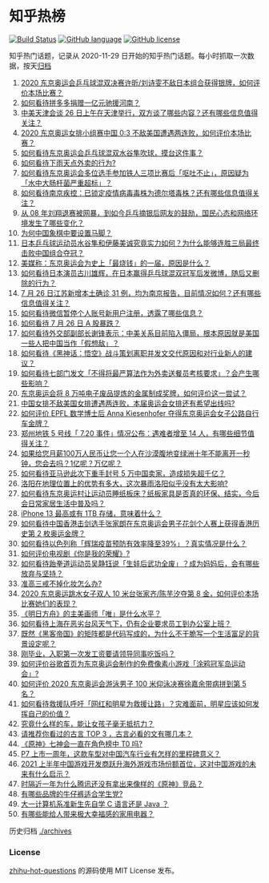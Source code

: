 # 知乎热榜
[![Build Status](https://github.com/ToWeLong/zhihu-hot-questions/workflows/CI/badge.svg)](https://github.com/ToWeLong/zhihu-hot-questions/actions)
[![GitHub language](https://img.shields.io/badge/language-golang-orange.svg)](https://golang.org/)
[![GitHub license](https://img.shields.io/github/license/ToWeLong/zhihu-hot-questions)](https://github.com/ToWeLong/zhihu-hot-questions/blob/main/LICENSE)

知乎热门话题，记录从 2020-11-29 日开始的知乎热门话题。每小时抓取一次数据，按天[归档](./archives)

<!-- BEGIN -->

1. [2020 东京奥运会乒乓球混双决赛许昕/刘诗雯不敌日本组合获得银牌，如何评价本场比赛？](https://www.zhihu.com/question/475130198)
1. [如何看待拼多多捐赠一亿元驰援河南？](https://www.zhihu.com/question/473963651)
1. [中美天津会谈 26 日上午在天津举行，双方谈了哪些内容？还有哪些信息值得关注？](https://www.zhihu.com/question/475041565)
1. [2020 东京奥运女排小组赛中国 0:3 不敌美国遭遇两连败，如何评价本场比赛？](https://www.zhihu.com/question/475232626)
1. [如何看待东京奥运会乒乓球混双水谷隼吹球，摸台这件事？](https://www.zhihu.com/question/475145975)
1. [如何看待下雨天点外卖的行为?](https://www.zhihu.com/question/474815657)
1. [如何看待东京奥运会多位选手参加铁人三项比赛后「呕吐不止」，原因疑为「水中大肠杆菌严重超标」？](https://www.zhihu.com/question/475076465)
1. [如何看待南京疾控：已锁定疫情病毒毒株为德尔塔毒株？还有哪些信息值得关注？](https://www.zhihu.com/question/475247957)
1. [从 08 年刘翔退赛被网暴，到如今乒乓摘银后网友的鼓励，国民心态和网络环境发生了哪些变化？](https://www.zhihu.com/question/475185967)
1. [为何中国象棋中要设置马脚？](https://www.zhihu.com/question/277645682)
1. [日本乒乓球运动员水谷隼和伊藤美诚究竟实力如何？为什么能够连胜三局最终击败中国组合夺冠？](https://www.zhihu.com/question/475146444)
1. [美媒称：东京奥运会为史上「最烧钱」的一届，原因是什么？](https://www.zhihu.com/question/475123416)
1. [如何看待日本演员古川雄辉，在日本赢得乒乓球混双冠军后发微博，随后又删除的行为？](https://www.zhihu.com/question/475225346)
1. [7 月 26 日江苏新增本土确诊 31 例，均为南京报告，目前情况如何？还有哪些信息值得关注？](https://www.zhihu.com/question/475214846)
1. [如何看待微信暂停个人账号新用户注册，透露了哪些信息？](https://www.zhihu.com/question/475208084)
1. [如何看待 7 月 26 日 A 股暴跌？](https://www.zhihu.com/question/475043724)
1. [如何看待外交部副部长谢锋表示：中美关系目前陷入僵局，根本原因就是美国一些人把中国当作「假想敌」？](https://www.zhihu.com/question/474996051)
1. [如何看待《黑神话：悟空》战斗策划离职并发文交代原因和对行业新人的建议？](https://www.zhihu.com/question/474908844)
1. [如何看待七部门发文「不得将最严算法作为外卖送餐员考核要求」？会产生哪些影响？](https://www.zhihu.com/question/475094320)
1. [东京奥运会将 8 万吨电子废品提炼的金属制成奖牌，如何评价这一尝试？](https://www.zhihu.com/question/474716915)
1. [中国女排不敌美国女排遭遇两连败，本届奥运会女排还有希望出线吗?](https://www.zhihu.com/question/475270870)
1. [如何评价 EPFL 数学博士后 Anna Kiesenhofer 夺得东京奥运会女子公路自行车金牌？](https://www.zhihu.com/question/474933807)
1. [郑州地铁 5 号线「 7.20 事件」情况公布：遇难者增至 14 人，有哪些细节值得关注？](https://www.zhihu.com/question/475284357)
1. [如果给您月薪100万人民币让您一个人在沙漠腹地变绿洲十年不能离开一秒钟，您会去吗？1亿呢？万亿呢？](https://www.zhihu.com/question/472905672)
1. [如何看待亚马逊此次下重手封号 5 万中国卖家，造成损失超千亿？](https://www.zhihu.com/question/474864144)
1. [洛阳在地理位置上的优势有多大，这次暴雨洛阳似乎没有太大影响?](https://www.zhihu.com/question/474171360)
1. [如何看待东京奥运村让运动员睡纸板床？纸板家具是否真的环保、结实，今后会日常家居生活中普及吗？](https://www.zhihu.com/question/474231487)
1. [iPhone 13 最高或有 1TB 存储，意味着什么？](https://www.zhihu.com/question/474158639)
1. [如何看待中国香港击剑选手张家朗在东京奥运会男子花剑个人赛上获得香港历史第 2 枚奥运金牌？](https://www.zhihu.com/question/475134808)
1. [如何看待以色列称「辉瑞疫苗预防有效率降至39%」？真实情况是什么？](https://www.zhihu.com/question/474199258)
1. [如何评价电视剧《你是我的荣耀》?](https://www.zhihu.com/question/392105986)
1. [如何看待跆拳道运动员吴静钰说「生娃后武功全废」？成为妈妈后，会有哪些放弃与坚持？](https://www.zhihu.com/question/474641887)
1. [准高三戒不掉化妆怎么办?](https://www.zhihu.com/question/474752916)
1. [2020 东京奥运跳水女子双人 10 米台张家齐/陈芋汐夺第 8 金，如何评价本场比赛她们的表现？](https://www.zhihu.com/question/475296560)
1. [《明日方舟》的主美画师「唯」是什么水平？](https://www.zhihu.com/question/469210969)
1. [如何看待上海在恶劣台风天气下，仍有企业要求员工到办公室上班？](https://www.zhihu.com/question/474850575)
1. [既然《黑客帝国》的矩阵都是代码写成的，为什么不干脆写一个生活富足的背景设定呢？](https://www.zhihu.com/question/472297446)
1. [刚毕业，入职第一次发工资要请领导同事吃饭吗？](https://www.zhihu.com/question/471029462)
1. [如何评价谷歌首页为东京奥运会制作的免费像素小游戏「涂鸦冠军岛运动会」?](https://www.zhihu.com/question/474105509)
1. [如何评价 2020 东京奥运会游泳男子 100 米仰泳决赛徐嘉余带病拼到第 5 名？](https://www.zhihu.com/question/475222775)
1. [如何看待救援队呼吁「网红和明星为救援让路」？灾难面前，明星应该如何发挥自己的价值？](https://www.zhihu.com/question/475135593)
1. [究竟什么样的车，能让女孩子毫无抵抗力？](https://www.zhihu.com/question/474956909)
1. [请推荐你看过的古言 TOP 3 ，古言必看的文有哪几本？](https://www.zhihu.com/question/421573116)
1. [《原神》七神会一直在角色榜中 T0 吗?](https://www.zhihu.com/question/457501075)
1. [P7 上市一周年，这款车型对中国汽车行业有怎样的里程碑意义？](https://www.zhihu.com/question/475114546)
1. [2021 上半年中国游戏开发商跃升海外游戏市场份额首位，这对中国游戏的未来有什么启示？](https://www.zhihu.com/question/472536736)
1. [时隔近一年为什么腾讯还没有拿出来像样的《原神》竞品？](https://www.zhihu.com/question/473981288)
1. [有哪些品牌的牛仔裤适合学生党?](https://www.zhihu.com/question/301648041)
1. [大一计算机系准新生先自学 C 语言还是 Java ？](https://www.zhihu.com/question/473837538)
1. [有哪些能给人带来极大幸福感的家用电器？](https://www.zhihu.com/question/36560129)

<!-- END -->

历史归档 [./archives](./archives)


### License
[zhihu-hot-questions](https://github.com/towelong/zhihu-hot-questions) 的源码使用 MIT License 发布。